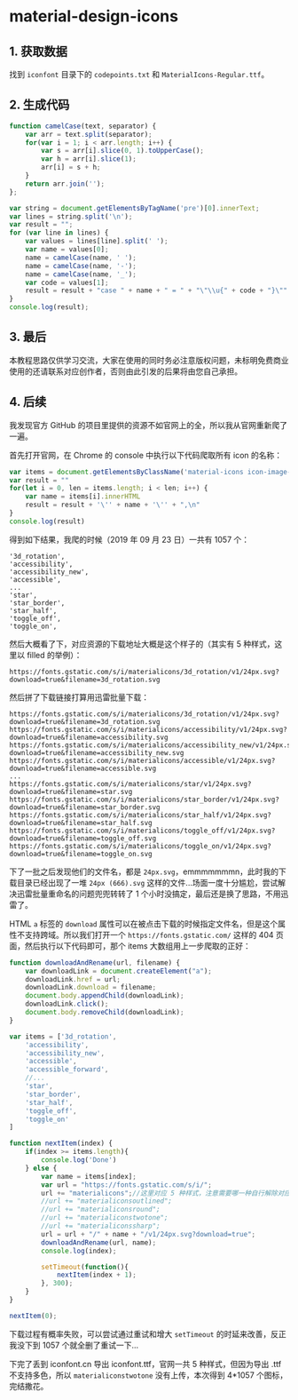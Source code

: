 # material-design-icons

## 1. 获取数据

找到 `iconfont` 目录下的 `codepoints.txt` 和 `MaterialIcons-Regular.ttf`。

## 2. 生成代码

```javascript
function camelCase(text, separator) {
    var arr = text.split(separator);
    for(var i = 1; i < arr.length; i++) {
        var s = arr[i].slice(0, 1).toUpperCase(); 
        var h = arr[i].slice(1);
        arr[i] = s + h;
    }
    return arr.join('');
};

var string = document.getElementsByTagName('pre')[0].innerText;
var lines = string.split('\n');
var result = "";
for (var line in lines) {
    var values = lines[line].split(' ');
    var name = values[0];
    name = camelCase(name, ' ');
    name = camelCase(name, '-');
    name = camelCase(name, '_');
    var code = values[1];
    result = result + "case " + name + " = " + "\"\\u{" + code + "}\"" + "\n";
}
console.log(result);
```

## 3. 最后

本教程思路仅供学习交流，大家在使用的同时务必注意版权问题，未标明免费商业使用的还请联系对应创作者，否则由此引发的后果将由您自己承担。

## 4. 后续

我发现官方 GitHub 的项目里提供的资源不如官网上的全，所以我从官网重新爬了一遍。

首先打开官网，在 Chrome 的 console 中执行以下代码爬取所有 icon 的名称：

```javascript
var items = document.getElementsByClassName('material-icons icon-image-preview')
var result = ""
for(let i = 0, len = items.length; i < len; i++) {
    var name = items[i].innerHTML
    result = result + '\'' + name + '\'' + ",\n"
}
console.log(result)
```

得到如下结果，我爬的时候（2019 年 09 月 23 日）一共有 1057 个：

```
'3d_rotation',
'accessibility',
'accessibility_new',
'accessible',
...
'star',
'star_border',
'star_half',
'toggle_off',
'toggle_on',
```

然后大概看了下，对应资源的下载地址大概是这个样子的（其实有 5 种样式，这里以 filled 的举例）：

```
https://fonts.gstatic.com/s/i/materialicons/3d_rotation/v1/24px.svg?download=true&filename=3d_rotation.svg
```

然后拼了下载链接打算用迅雷批量下载：

```
https://fonts.gstatic.com/s/i/materialicons/3d_rotation/v1/24px.svg?download=true&filename=3d_rotation.svg
https://fonts.gstatic.com/s/i/materialicons/accessibility/v1/24px.svg?download=true&filename=accessibility.svg
https://fonts.gstatic.com/s/i/materialicons/accessibility_new/v1/24px.svg?download=true&filename=accessibility_new.svg
https://fonts.gstatic.com/s/i/materialicons/accessible/v1/24px.svg?download=true&filename=accessible.svg
...
https://fonts.gstatic.com/s/i/materialicons/star/v1/24px.svg?download=true&filename=star.svg
https://fonts.gstatic.com/s/i/materialicons/star_border/v1/24px.svg?download=true&filename=star_border.svg
https://fonts.gstatic.com/s/i/materialicons/star_half/v1/24px.svg?download=true&filename=star_half.svg
https://fonts.gstatic.com/s/i/materialicons/toggle_off/v1/24px.svg?download=true&filename=toggle_off.svg
https://fonts.gstatic.com/s/i/materialicons/toggle_on/v1/24px.svg?download=true&filename=toggle_on.svg
```

下了一批之后发现他们的文件名，都是 `24px.svg`，emmmmmmmn，此时我的下载目录已经出现了一堆 `24px (666).svg` 这样的文件...场面一度十分尴尬，尝试解决迅雷批量重命名的问题兜兜转转了 1 个小时没搞定，最后还是换了思路，不用迅雷了。

HTML `a` 标签的 `download` 属性可以在被点击下载的时候指定文件名，但是这个属性不支持跨域。所以我们打开一个 `https://fonts.gstatic.com/` 这样的 404 页面，然后执行以下代码即可，那个 items 大数组用上一步爬取的正好：

```javascript
function downloadAndRename(url, filename) {
    var downloadLink = document.createElement("a");
    downloadLink.href = url;
    downloadLink.download = filename;
    document.body.appendChild(downloadLink);
    downloadLink.click();
    document.body.removeChild(downloadLink);
}

var items = ['3d_rotation',
    'accessibility',
    'accessibility_new',
    'accessible',
    'accessible_forward',
    //...
    'star',
    'star_border',
    'star_half',
    'toggle_off',
    'toggle_on'
]

function nextItem(index) {
    if(index >= items.length){
        console.log('Done')
    } else {
        var name = items[index];
        var url = "https://fonts.gstatic.com/s/i/";
        url += "materialicons";//这里对应 5 种样式，注意需要哪一种自行解除对应注释
        //url += "materialiconsoutlined";
        //url += "materialiconsround";
        //url += "materialiconstwotone";
        //url += "materialiconssharp";
        url = url + "/" + name + "/v1/24px.svg?download=true";
        downloadAndRename(url, name);
        console.log(index);

        setTimeout(function(){
        	nextItem(index + 1);
     	}, 300);
    }
}

nextItem(0);
```

下载过程有概率失败，可以尝试通过重试和增大 `setTimeout` 的时延来改善，反正我没下到 1057 个就全删了重试一下...

下完了丢到 iconfont.cn 导出 iconfont.ttf，官网一共 5 种样式，但因为导出 .ttf 不支持多色，所以 `materialiconstwotone` 没有上传，本次得到 4*1057 个图标，完结撒花。
